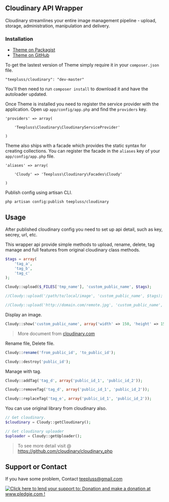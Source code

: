 ## Cloudinary API Wrapper

Cloudinary streamlines your entire image management pipeline - upload, storage, administration, manipulation and delivery.

### Installation

- [Theme on Packagist](https://packagist.org/packages/teepluss/cloudinary)
- [Theme on GitHub](https://github.com/teepluss/laravel4-cloudinary)

To get the lastest version of Theme simply require it in your `composer.json` file.

~~~
"teepluss/cloudinary": "dev-master"
~~~

You'll then need to run `composer install` to download it and have the autoloader updated.

Once Theme is installed you need to register the service provider with the application. Open up `app/config/app.php` and find the `providers` key.

~~~
'providers' => array(

    'Teepluss\Cloudinary\CloudinaryServiceProvider'

)
~~~

Theme also ships with a facade which provides the static syntax for creating collections. You can register the facade in the `aliases` key of your `app/config/app.php` file.

~~~
'aliases' => array(

    'Cloudy' => 'Teepluss\Cloudinary\Facades\Cloudy'

)
~~~

Publish config using artisan CLI.

~~~
php artisan config:publish teepluss/cloudinary
~~~

## Usage

After published cloudinary config you need to set up api detail, such as key, secrey, url, etc.

This wrapper api provide simple methods to upload, rename, delete, tag manage and full features from original cloudinary class methods.

~~~php
$tags = array(
    'tag_a',
    'tag_b',
    'tag_c'
);

Cloudy::upload($_FILES['tmp_name'], 'custom_public_name', $tags);

//Cloudy::upload('/path/to/local/image', 'custom_public_name', $tags);

//Cloudy::upload('http://domain.com/remote.jpg', 'custom_public_name', $tags);
~~~

Display an image.
~~~php
Cloudy::show('custom_public_name', array('width' => 150, 'height' => 150, 'crop' => 'fit', 'radius' => 20));
~~~
> More document from [cloudinary.com](http://cloudinary.com/documentation/image_transformations)

Rename file, Delete file.

~~~php
Cloudy::rename('from_public_id', 'to_public_id');

Cloudy::destroy('public_id');
~~~

Manage with tag.

~~~php
Cloudy::addTag('tag_d', array('public_id_1', 'public_id_2'));

Cloudy::removeTag('tag_d', array('public_id_1', 'public_id_2'));

Cloudy::replaceTag('tag_e', array('public_id_1', 'public_id_2'));
~~~

You can use original library from cloudinary also.

~~~php
// Get cloudinary.
$cloudinary = Cloudy::getCloudinary();

// Get cloudinary uploader
$uploader = Cloudy::getUploader();
~~~
> To see more detail visit @ https://github.com/cloudinary/cloudinary_php

## Support or Contact

If you have some problem, Contact teepluss@gmail.com

<a href='http://www.pledgie.com/campaigns/22201'><img alt='Click here to lend your support to: Donation and make a donation at www.pledgie.com !' src='http://www.pledgie.com/campaigns/22201.png?skin_name=chrome' border='0' /></a>
